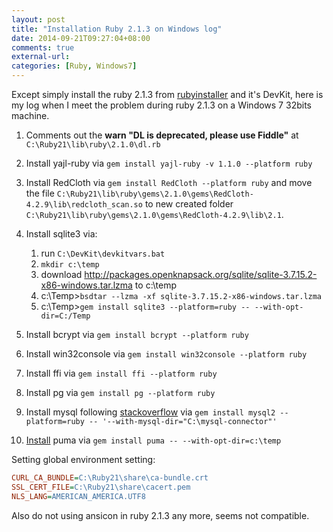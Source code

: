 ```yaml
---
layout: post
title: "Installation Ruby 2.1.3 on Windows log"
date: 2014-09-21T09:27:04+08:00
comments: true
external-url:
categories: [Ruby, Windows7]
---
```


Except simply install the ruby 2.1.3 from [rubyinstaller](http://rubyinstaller.org/downloads/) and it's DevKit, here is my log when I meet the problem during ruby 2.1.3 on a Windows 7 32bits machine.

1. Comments out the **warn "DL is deprecated, please use Fiddle"** at `C:\Ruby21\lib\ruby\2.1.0\dl.rb`
1. Install yajl-ruby via `gem install yajl-ruby -v 1.1.0 --platform ruby`
1. Install RedCloth via `gem install RedCloth --platform ruby` and move the file `C:\Ruby21\lib\ruby\gems\2.1.0\gems\RedCloth-4.2.9\lib\redcloth_scan.so` to new created folder `C:\Ruby21\lib\ruby\gems\2.1.0\gems\RedCloth-4.2.9\lib\2.1`.
1. Install sqlite3 via:

    1. run `C:\DevKit\devkitvars.bat`
    2. `mkdir c:\temp`
    3. download http://packages.openknapsack.org/sqlite/sqlite-3.7.15.2-x86-windows.tar.lzma to c:\temp
    4. c:\Temp>`bsdtar --lzma -xf sqlite-3.7.15.2-x86-windows.tar.lzma`
    5. c:\Temp>`gem install sqlite3 --platform=ruby -- --with-opt-dir=C:/Temp`
1. Install bcrypt via `gem install bcrypt --platform ruby`
1. Install win32console via `gem install win32console --platform ruby`
1. Install ffi via `gem install ffi --platform ruby`
1. Install pg via `gem install pg --platform ruby`
1. Install mysql following [stackoverflow](http://stackoverflow.com/questions/19014117/ruby-mysql2-gem-installation-on-windows-7) via `gem install mysql2 --platform=ruby -- '--with-mysql-dir="C:\mysql-connector"'`
1. [Install](https://github.com/hicknhack-software/rails-disco/wiki/Installing-puma-on-windows) puma via `gem install puma -- --with-opt-dir=c:\temp`

Setting global environment setting:

```ini
CURL_CA_BUNDLE=C:\Ruby21\share\ca-bundle.crt
SSL_CERT_FILE=C:\Ruby21\share\cacert.pem
NLS_LANG=AMERICAN_AMERICA.UTF8
```

Also do not using ansicon in ruby 2.1.3 any more, seems not compatible.